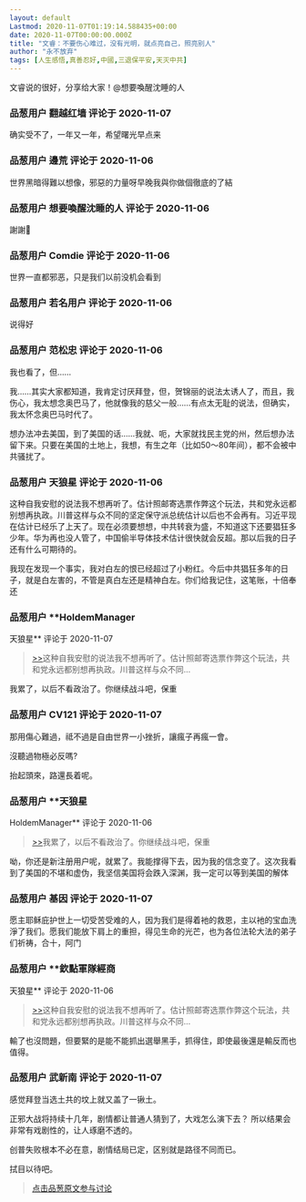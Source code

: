 ```yaml
---
layout: default
Lastmod: 2020-11-07T01:19:14.588435+00:00
date: 2020-11-07T00:00:00.000Z
title: "文睿：不要伤心难过，没有光明，就点亮自己，照亮别人"
author: "永不放弃"
tags: [人生感悟,真善忍好,中國,三退保平安,天灭中共]
---
```


文睿说的很好，分享给大家！@想要喚醒沈睡的人

            
### 品葱用户 **翻越红墙** 评论于 2020-11-07
        
确实受不了，一年又一年，希望曙光早点来
        


            
### 品葱用户 **邊荒** 评论于 2020-11-06
        
世界黑暗得難以想像，邪惡的力量呀早晚我與你做個徹底的了結
        


            
### 品葱用户 **想要喚醒沈睡的人** 评论于 2020-11-06
        
謝謝🙏
        


            
### 品葱用户 **Comdie** 评论于 2020-11-06
        
世界一直都邪恶，只是我们以前没机会看到
        


            
### 品葱用户 **若名用户** 评论于 2020-11-06
        
说得好
        


            
### 品葱用户 **范松忠** 评论于 2020-11-06
        
我也看了，但……  
  
我……其实大家都知道，我肯定讨厌拜登，但，贺锦丽的说法太诱人了，而且，我伤心，我太想念奥巴马了，他就像我的慈父一般……有点太无耻的说法，但确实，我太怀念奥巴马时代了。  
  
想办法冲去美国，到了美国的话……我就、呃，大家就找民主党的州，然后想办法留下来。只要在美国的土地上，我想，有生之年（比如50～80年间），都不会被中共骚扰了。
        


            
### 品葱用户 **天狼星** 评论于 2020-11-06
        
这种自我安慰的说法我不想再听了。估计照邮寄选票作弊这个玩法，共和党永远都别想再执政。川普这样与众不同的坚定保守派总统估计以后也不会再有。习近平现在估计已经乐了上天了。现在必须要想想，中共转衰为盛，不知道这下还要猖狂多少年。华为再也没人管了，中国偷半导体技术估计很快就会反超。那以后我的日子还有什么可期待的。  
  
我现在发现一个事实，我对白左的恨已经超过了小粉红。今后中共猖狂多年的日子，就是白左害的，不管是真白左还是精神白左。你们给我记住，这笔账，十倍奉还
        


            
### 品葱用户 **HoldemManager 
天狼星** 评论于 2020-11-07
        
> [\>>]( "/video/item_id-30831#")这种自我安慰的说法我不想再听了。估计照邮寄选票作弊这个玩法，共和党永远都别想再执政。川普这样与众不同...

  
我累了，以后不看政治了。你继续战斗吧，保重
        


            
### 品葱用户 **CV121** 评论于 2020-11-07
        
那用傷心難過，祗不過是自由世界一小挫折，讓瘋子再瘋一會。  
  
沒聽過物極必反嗎?   
  
抬起頭來，路還長着呢。
        


            
### 品葱用户 **天狼星 
HoldemManager** 评论于 2020-11-06
        
> [\>>]( "/video/item_id-30866#")我累了，以后不看政治了。你继续战斗吧，保重

  
  
  
呦，你还是新注册用户呢，就累了。我能撑得下去，因为我的信念变了。这次我看到了美国的不堪和虚伪，我坚信美国将会跌入深渊，我一定可以等到美国的解体
        


            
### 品葱用户 **基因** 评论于 2020-11-07
        
愿主耶稣庇护世上一切受苦受难的人，因为我们是得着衪的救恩，主以衪的宝血洗淨了我们。愿我们能放下肩上的重担，得见生命的光芒，也为各位法轮大法的弟子们祈祷，合十，阿门
        


            
### 品葱用户 **欽點軍隊經商 
天狼星** 评论于 2020-11-06
        
> [\>>]( "/video/item_id-30831#")这种自我安慰的说法我不想再听了。估计照邮寄选票作弊这个玩法，共和党永远都别想再执政。川普这样与众不同...

  
輸了也沒問題，但要緊的是能不能抓出選舉黑手，抓得住，即使最後還是輸反而也值得。
        


            
### 品葱用户 **武新南** 评论于 2020-11-07
        
感觉拜登当选土共的坟上就又盖了一锹土。  
  
正邪大战将持续十几年，剧情都让普通人猜到了，大戏怎么演下去？ 所以结果会非常有戏剧性的，让人琢磨不透的。  
  
创普失败根本不必在意，剧情结局已定，区别就是路径不同而已。  
  
拭目以待吧。
        






> [点击品葱原文参与讨论](https://pincong.rocks/video/3335)


